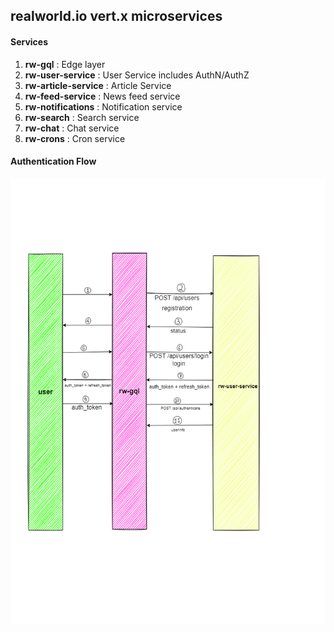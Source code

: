 ## realworld.io vert.x microservices

#### Services
1. **rw-gql** : Edge layer
2. **rw-user-service** : User Service includes AuthN/AuthZ
3. **rw-article-service** : Article Service
4. **rw-feed-service** : News feed service
5. **rw-notifications** : Notification service
6. **rw-search** : Search service
7. **rw-chat** : Chat service
8. **rw-crons** : Cron service


#### Authentication Flow

![img.png](img.png)